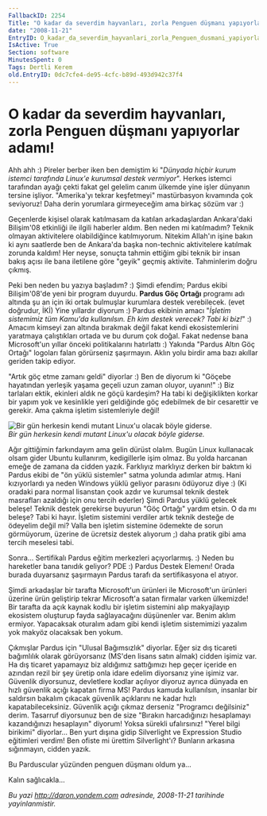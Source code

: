 ```yaml
---
FallbackID: 2254
Title: "O kadar da severdim hayvanları, zorla Penguen düşmanı yapıyorlar adamı!"
date: "2008-11-21"
EntryID: O_kadar_da_severdim_hayvanlari_zorla_Penguen_dusmani_yapiyorlar_adami
IsActive: True
Section: software
MinutesSpent: 0
Tags: Dertli Kerem
old.EntryID: 0dc7cfe4-de95-4cfc-b89d-493d942c37f4
---
```

# O kadar da severdim hayvanları, zorla Penguen düşmanı yapıyorlar adamı!
Ahh ahh :) Pireler berber iken ben demiştim ki "*Dünyada hiçbir kurum
istemci tarafında Linux'e kurumsal destek vermiyor*". Herkes istemci
tarafından ayağı çekti fakat gel gelelim canım ülkemde yine işler
dünyanın tersine işliyor. "Amerika'yı tekrar keşfetmeyi" mastürbasyon
kıvamında çok seviyoruz! Daha derin yorumlara girmeyeceğim ama birkaç
sözüm var :)

Geçenlerde kişisel olarak katılmasam da katılan arkadaşlardan
Ankara'daki Bilişim'08 etkinliği ile ilgili haberler aldım. Ben neden mi
katılmadım? Teknik olmayan aktivitelere olabildiğince katılmıyorum.
Nitekim Allah'ın işine bakın ki aynı saatlerde ben de Ankara'da başka
non-technic aktivitelere katılmak zorunda kaldım! Her neyse, sonuçta
tahmin ettiğim gibi teknik bir insan bakış açısı ile bana iletilene göre
"geyik" geçmiş aktivite. Tahminlerim doğru çıkmış.

Peki ben neden bu yazıya başladım? :) Şimdi efendim; Pardus ekibi
Bilişim'08'de yeni bir program duyurdu. **Pardus Göç Ortağı** programı
adı altında şu an için iki ortak bulmuşlar kurumlara destek verebilecek.
(evet doğrudur, İKİ) Yine yıllardır diyorum :) Pardus ekibinin amacı
"*İşletim sistemimiz tüm Kamu'da kullanılsın. Eh kim destek verecek?
Tabi ki biz!*" :) Amacım kimseyi zan altında bırakmak değil fakat kendi
ekosistemlerini yaratmaya çalıştıkları ortada ve bu durum çok doğal.
Fakat nedense bana Microsoft'un yıllar önceki politikalarını hatırlattı
:) Yakında "Pardus Altın Göç Ortağı" logoları falan görürseniz
şaşırmayın. Aklın yolu birdir ama bazı akıllar geriden takip ediyor.

"Artık göç etme zamanı geldi" diyorlar :) Ben de diyorum ki "Göçebe
hayatından yerleşik yaşama geçeli uzun zaman oluyor, uyanın!" :) Biz
tarlaları ektik, ekinleri aldık ne göçü kardeşim? Ha tabi ki
değişiklikten korkar bir yapım yok ve kesinlikle yeri geldiğinde göç
edebilmek de bir cesarettir ve gerekir. Ama çakma işletim sistemleriyle
değil!

![Bir gün herkesin kendi mutant Linux'u olacak böyle
giderse.](media/O_kadar_da_severdim_hayvanlari_zorla_Penguen_dusmani_yapiyorlar_adami/21112008_1.jpg)\
*Bir gün herkesin kendi mutant Linux'u olacak böyle giderse.*

Ağır gittiğimin farkındayım ama gelin dürüst olalım. Bugün Linux
kullanacak olsam gider Ubuntu kullanırım, kedigillerle işim olmaz. Bu
yolda harcanan emeğe de zamana da cidden yazık. Farklıyız marklıyız
derken bir baktım ki Pardus ekibi de "ön yüklü sistemler" satma yolunda
adımlar atmış. Hani kızıyorlardı ya neden Windows yüklü geliyor parasını
ödüyoruz diye :) (Ki oradaki para normal lisanstan çook azdır ve
kurumsal teknik destek masrafları azaldığı için onu tercih ederler)
Şimdi Pardus yüklü gelecek beleşe! Teknik destek gerekirse buyurun "Göç
Ortağı" yardım etsin. O da mı beleşe? Tabi ki hayır. İşletim sistemini
verdiler artık teknik desteğe de ödeyelim değil mi? Valla ben işletim
sistemine ödemekte de sorun görmüyorum, üzerine de ücretsiz destek
alıyorum ;) daha pratik gibi ama tercih meselesi tabi.

Sonra... Sertifikalı Pardus eğitim merkezleri açıyorlarmış. :) Neden bu
hareketler bana tanıdık geliyor? PDE :) Pardus Destek Elemenı! Orada
burada duyarsanız şaşırmayın Pardus tarafı da sertifikasyona el atıyor. 

Şimdi arkadaşlar bir tarafta Microsoft'un ürünleri ile Microsoft'un
ürünleri üzerine ürün geliştirip tekrar Microsoft'a satan firmalar
varken ülkemizde! Bir tarafta da açık kaynak kodlu bir işletim sistemini
alıp makyajlayıp ekosistem oluşturup fayda sağlayacağını düşünenler var.
Benim aklım ermiyor. Yapacaksak oturalım adam gibi kendi işletim
sistemimizi yazalım yok makyöz olacaksak ben yokum.

Çıkmışlar Pardus için "Ulusal Bağımsızlık" diyorlar. Eğer siz dış
ticareti bağımlılık olarak görüyorsanız (MS'den lisans satın almak)
cidden işimiz var. Ha dış ticaret yapamayız biz aldığımız sattığımızı
hep geçer içeride en azından rezil bir şey üretip onla idare edelim
diyorsanız yine işimiz var. Güvenlik diyorsunuz, devletlere kodlar
açılıyor diyoruz ayrıca dünyada en hızlı güvenlik açığı kapatan firma
MS! Pardus kamuda kullanılsın, insanlar bir saldırsın bakalım çıkacak
güvenlik açıklarını ne kadar hızlı kapatabileceksiniz. Güvenlik açığı
çıkmaz derseniz "Programcı değilsiniz" derim. Tasarruf diyorsunuz ben de
size "Bırakın harcadığınızı hesaplamayı kazandığınızı hesaplayın"
diyorum! Yoksa sürekli ufalırsınız! "Yerel bilgi birikimi" diyorlar...
Ben yurt dışına gidip Silverlight ve Expression Studio eğitimleri
verdim! Ben ofiste mi ürettim Silverlight'ı? Bunların arkasına
sığınmayın, cidden yazık.

Bu Parduscular yüzünden penguen düşmanı oldum ya...

Kalın sağlıcakla...



*Bu yazi http://daron.yondem.com adresinde, 2008-11-21 tarihinde yayinlanmistir.*
